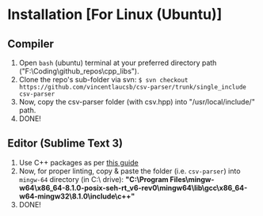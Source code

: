 # Installation [For Linux (Ubuntu)]
## Compiler
1. Open `bash` (ubuntu) terminal at your preferred directory path ("F:\Coding\github_repos\cpp_libs\").
1. Clone the repo's sub-folder via svn: `$ svn checkout https://github.com/vincentlaucsb/csv-parser/trunk/single_include csv-parser`
1. Now, copy the csv-parser folder (with csv.hpp) into "/usr/local/include/" path.
1. DONE!

## Editor (Sublime Text 3)
1. Use C++ packages as per [this guide](https://github.com/abhi3700/My_Learning-Cpp/blob/master/README.md#sublime-text-3-recommended-editor)
1. Now, for proper linting, copy & paste the folder (i.e. `csv-parser`) into `mingw-64` directory (in C:\ drive): __"C:\Program Files\mingw-w64\x86_64-8.1.0-posix-seh-rt_v6-rev0\mingw64\lib\gcc\x86_64-w64-mingw32\8.1.0\include\c++"__ 
1. DONE!

